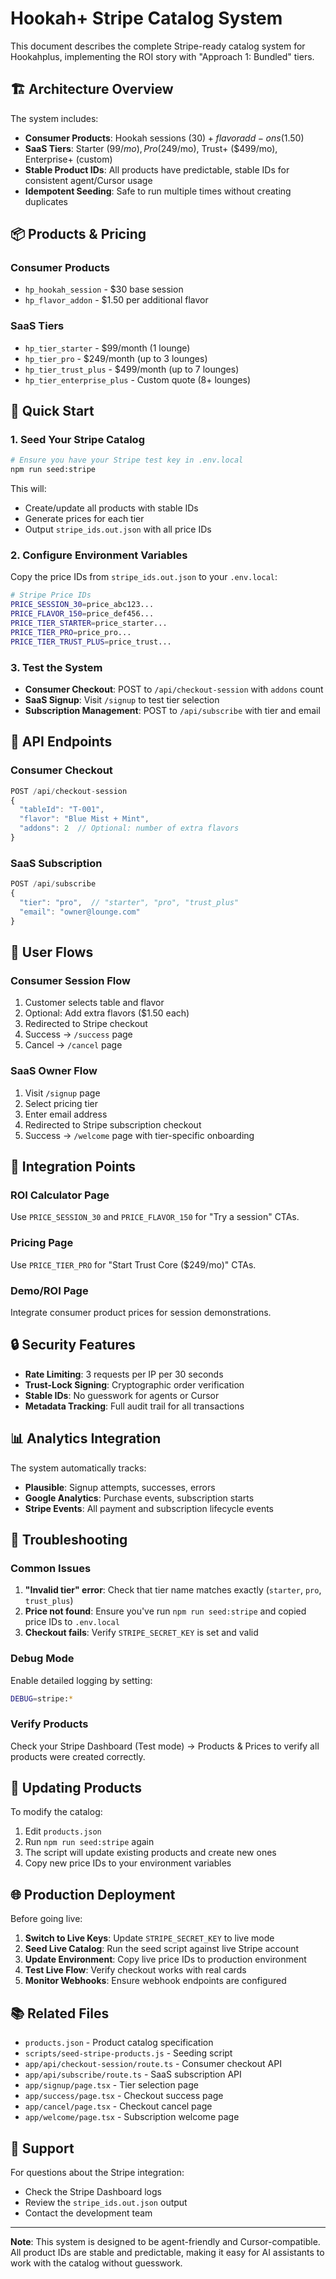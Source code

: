 # Hookah+ Stripe Catalog System

This document describes the complete Stripe-ready catalog system for Hookahplus, implementing the ROI story with "Approach 1: Bundled" tiers.

## 🏗️ Architecture Overview

The system includes:
- **Consumer Products**: Hookah sessions ($30) + flavor add-ons ($1.50)
- **SaaS Tiers**: Starter ($99/mo), Pro ($249/mo), Trust+ ($499/mo), Enterprise+ (custom)
- **Stable Product IDs**: All products have predictable, stable IDs for consistent agent/Cursor usage
- **Idempotent Seeding**: Safe to run multiple times without creating duplicates

## 📦 Products & Pricing

### Consumer Products
- `hp_hookah_session` - $30 base session
- `hp_flavor_addon` - $1.50 per additional flavor

### SaaS Tiers
- `hp_tier_starter` - $99/month (1 lounge)
- `hp_tier_pro` - $249/month (up to 3 lounges) 
- `hp_tier_trust_plus` - $499/month (up to 7 lounges)
- `hp_tier_enterprise_plus` - Custom quote (8+ lounges)

## 🚀 Quick Start

### 1. Seed Your Stripe Catalog

```bash
# Ensure you have your Stripe test key in .env.local
npm run seed:stripe
```

This will:
- Create/update all products with stable IDs
- Generate prices for each tier
- Output `stripe_ids.out.json` with all price IDs

### 2. Configure Environment Variables

Copy the price IDs from `stripe_ids.out.json` to your `.env.local`:

```bash
# Stripe Price IDs
PRICE_SESSION_30=price_abc123...
PRICE_FLAVOR_150=price_def456...
PRICE_TIER_STARTER=price_starter...
PRICE_TIER_PRO=price_pro...
PRICE_TIER_TRUST_PLUS=price_trust...
```

### 3. Test the System

- **Consumer Checkout**: POST to `/api/checkout-session` with `addons` count
- **SaaS Signup**: Visit `/signup` to test tier selection
- **Subscription Management**: POST to `/api/subscribe` with tier and email

## 🔧 API Endpoints

### Consumer Checkout
```typescript
POST /api/checkout-session
{
  "tableId": "T-001",
  "flavor": "Blue Mist + Mint", 
  "addons": 2  // Optional: number of extra flavors
}
```

### SaaS Subscription
```typescript
POST /api/subscribe
{
  "tier": "pro",  // "starter", "pro", "trust_plus"
  "email": "owner@lounge.com"
}
```

## 📱 User Flows

### Consumer Session Flow
1. Customer selects table and flavor
2. Optional: Add extra flavors ($1.50 each)
3. Redirected to Stripe checkout
4. Success → `/success` page
5. Cancel → `/cancel` page

### SaaS Owner Flow
1. Visit `/signup` page
2. Select pricing tier
3. Enter email address
4. Redirected to Stripe subscription checkout
5. Success → `/welcome` page with tier-specific onboarding

## 🎯 Integration Points

### ROI Calculator Page
Use `PRICE_SESSION_30` and `PRICE_FLAVOR_150` for "Try a session" CTAs.

### Pricing Page
Use `PRICE_TIER_PRO` for "Start Trust Core ($249/mo)" CTAs.

### Demo/ROI Page
Integrate consumer product prices for session demonstrations.

## 🔒 Security Features

- **Rate Limiting**: 3 requests per IP per 30 seconds
- **Trust-Lock Signing**: Cryptographic order verification
- **Stable IDs**: No guesswork for agents or Cursor
- **Metadata Tracking**: Full audit trail for all transactions

## 📊 Analytics Integration

The system automatically tracks:
- **Plausible**: Signup attempts, successes, errors
- **Google Analytics**: Purchase events, subscription starts
- **Stripe Events**: All payment and subscription lifecycle events

## 🚨 Troubleshooting

### Common Issues

1. **"Invalid tier" error**: Check that tier name matches exactly (`starter`, `pro`, `trust_plus`)
2. **Price not found**: Ensure you've run `npm run seed:stripe` and copied price IDs to `.env.local`
3. **Checkout fails**: Verify `STRIPE_SECRET_KEY` is set and valid

### Debug Mode

Enable detailed logging by setting:
```bash
DEBUG=stripe:*
```

### Verify Products

Check your Stripe Dashboard (Test mode) → Products & Prices to verify all products were created correctly.

## 🔄 Updating Products

To modify the catalog:

1. Edit `products.json`
2. Run `npm run seed:stripe` again
3. The script will update existing products and create new ones
4. Copy new price IDs to your environment variables

## 🌐 Production Deployment

Before going live:

1. **Switch to Live Keys**: Update `STRIPE_SECRET_KEY` to live mode
2. **Seed Live Catalog**: Run the seed script against live Stripe account
3. **Update Environment**: Copy live price IDs to production environment
4. **Test Live Flow**: Verify checkout works with real cards
5. **Monitor Webhooks**: Ensure webhook endpoints are configured

## 📚 Related Files

- `products.json` - Product catalog specification
- `scripts/seed-stripe-products.js` - Seeding script
- `app/api/checkout-session/route.ts` - Consumer checkout API
- `app/api/subscribe/route.ts` - SaaS subscription API
- `app/signup/page.tsx` - Tier selection page
- `app/success/page.tsx` - Checkout success page
- `app/cancel/page.tsx` - Checkout cancel page
- `app/welcome/page.tsx` - Subscription welcome page

## 🤝 Support

For questions about the Stripe integration:
- Check the Stripe Dashboard logs
- Review the `stripe_ids.out.json` output
- Contact the development team

---

**Note**: This system is designed to be agent-friendly and Cursor-compatible. All product IDs are stable and predictable, making it easy for AI assistants to work with the catalog without guesswork.
